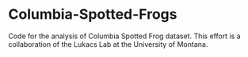 # Columbia-Spotted-Frogs
Code for the analysis of Columbia Spotted Frog dataset.  This effort is a collaboration of the Lukacs Lab at the University of Montana.
